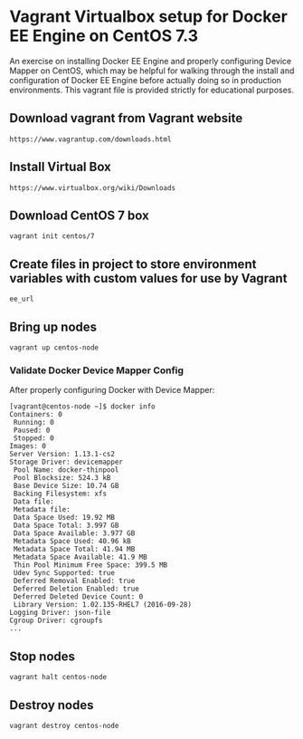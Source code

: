 Vagrant Virtualbox setup for Docker EE Engine on CentOS 7.3
========================

An exercise on installing Docker EE Engine and properly configuring Device Mapper on CentOS, which may be helpful for walking through the install and configuration of Docker EE Engine before actually doing so in production environments. This vagrant file is provided strictly for educational purposes.

## Download vagrant from Vagrant website

```
https://www.vagrantup.com/downloads.html
```

## Install Virtual Box

```
https://www.virtualbox.org/wiki/Downloads
```

## Download CentOS 7 box
```
vagrant init centos/7
```

## Create files in project to store environment variables with custom values for use by Vagrant
```
ee_url
```

## Bring up nodes

```
vagrant up centos-node
```

### Validate Docker Device Mapper Config

After properly configuring Docker with Device Mapper:

```
[vagrant@centos-node ~]$ docker info
Containers: 0
 Running: 0
 Paused: 0
 Stopped: 0
Images: 0
Server Version: 1.13.1-cs2
Storage Driver: devicemapper
 Pool Name: docker-thinpool
 Pool Blocksize: 524.3 kB
 Base Device Size: 10.74 GB
 Backing Filesystem: xfs
 Data file:
 Metadata file:
 Data Space Used: 19.92 MB
 Data Space Total: 3.997 GB
 Data Space Available: 3.977 GB
 Metadata Space Used: 40.96 kB
 Metadata Space Total: 41.94 MB
 Metadata Space Available: 41.9 MB
 Thin Pool Minimum Free Space: 399.5 MB
 Udev Sync Supported: true
 Deferred Removal Enabled: true
 Deferred Deletion Enabled: true
 Deferred Deleted Device Count: 0
 Library Version: 1.02.135-RHEL7 (2016-09-28)
Logging Driver: json-file
Cgroup Driver: cgroupfs
...
```

## Stop nodes

```
vagrant halt centos-node
```

## Destroy nodes

```
vagrant destroy centos-node
```
